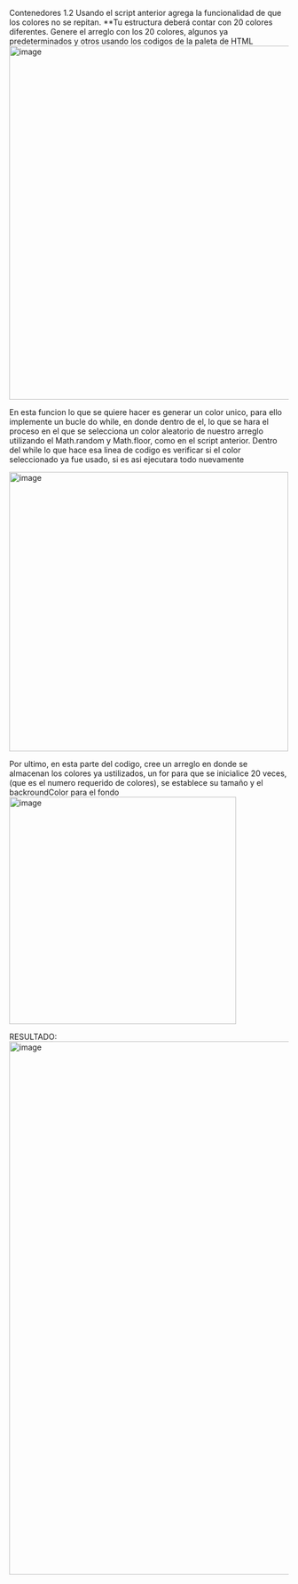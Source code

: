 Contenedores 1.2 Usando el script anterior agrega la funcionalidad de que los colores no se repitan. **Tu estructura deberá contar con 20 colores diferentes.
Genere el arreglo con los 20 colores, algunos ya predeterminados y otros usando los codigos de la paleta de HTML
<img width="637" alt="image" src="https://github.com/CoralCastillo/topicos/assets/158122504/250ab698-0e62-4c7d-b21b-eafaf8bbc5c3">

En esta funcion lo que se quiere hacer es generar un color unico, para ello implemente un bucle do while, en donde dentro de el, lo que se hara el proceso en el que se
selecciona un color aleatorio de nuestro arreglo utilizando el Math.random y Math.floor, como en el script anterior. Dentro del while lo que hace esa linea de codigo es 
verificar si el color seleccionado ya fue usado, si es asi ejecutara todo nuevamente

<img width="503" alt="image" src="https://github.com/CoralCastillo/topicos/assets/158122504/405e90c2-76d3-4c87-9ced-305a412c2d61">

Por ultimo, en esta parte del codigo, cree un arreglo en donde se almacenan los colores ya ustilizados, un for para que se inicialice 20 veces, 
(que es el numero requerido de colores), se establece su tamaño y el backroundColor para el fondo
<img width="409" alt="image" src="https://github.com/CoralCastillo/topicos/assets/158122504/ebee4ec9-fd46-4a3d-8eb5-c9d6061fe205">

RESULTADO:
<img width="960" alt="image" src="https://github.com/CoralCastillo/topicos/assets/158122504/d0935ca9-7a0c-4288-b316-5731515d56a3">
